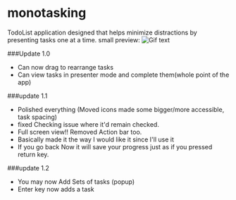 # monotasking
TodoList application designed that helps minimize distractions by presenting tasks one at a time. 
small preview:
![Gif text](https://im.ezgif.com/tmp/ezgif-1-7deb01ea18.gif)






###Update 1.0
- Can now drag to rearrange tasks
- Can view tasks in presenter mode and complete them(whole point of the app)


###update 1.1
- Polished everything (Moved icons made some bigger/more accessible, task spacing)
- fixed Checking issue where it'd remain checked.
- Full screen view!! Removed Action bar too.
- Basically made it the way I would like it since I'll use it
- If you go back Now it will save your progress just as if you pressed return key.

###update 1.2
- You may now Add Sets of tasks (popup)
- Enter key now adds a task
